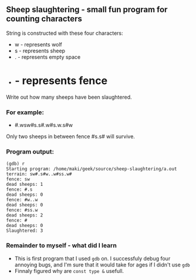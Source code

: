## Sheep slaughtering - small fun program for counting characters

String is constructed with these four characters:
* w - represents wolf 
* s - represents sheep
* . - represents empty space
* # - represents fence

Write out how many sheeps have been slaughtered.

### For example:

* #.wsw#s.s#.w#s.w.s#w

Only two sheeps in between fence #s.s# will survive.


### Program output:

    (gdb) r
    Starting program: /home/maki/geek/source/sheep-slaughtering/a.out 
    terrain: sw#.s#w..w#ss.w#
    fence: sw
    dead sheeps: 1
    fence: #.s
    dead sheeps: 0
    fence: #w..w
    dead sheeps: 0
    fence: #ss.w
    dead sheeps: 2
    fence: #
    dead sheeps: 0
    Slaughtered: 3

### Remainder to myself - what did I learn

* This is first program that I used ```gdb``` on. I successfuly debug four
annoying bugs, and I'm sure that it would take for ages if I didn't use 
```gdb```
* Finnaly figured why are ```const type &``` usefull.
